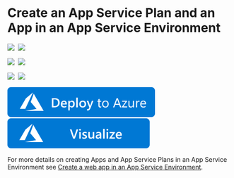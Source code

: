 # Create an App Service Plan and an App in an App Service Environment

<IMG SRC="https://azurequickstartsservice.blob.core.windows.net/badges/201-web-app-asp-app-on-ase-create/PublicLastTestDate.svg" />&nbsp;
<IMG SRC="https://azurequickstartsservice.blob.core.windows.net/badges/201-web-app-asp-app-on-ase-create/PublicDeployment.svg" />&nbsp;

<IMG SRC="https://azurequickstartsservice.blob.core.windows.net/badges/201-web-app-asp-app-on-ase-create/FairfaxLastTestDate.svg" />&nbsp;
<IMG SRC="https://azurequickstartsservice.blob.core.windows.net/badges/201-web-app-asp-app-on-ase-create/FairfaxDeployment.svg" />&nbsp;

<IMG SRC="https://azurequickstartsservice.blob.core.windows.net/badges/201-web-app-asp-app-on-ase-create/BestPracticeResult.svg" />&nbsp;
<IMG SRC="https://azurequickstartsservice.blob.core.windows.net/badges/201-web-app-asp-app-on-ase-create/CredScanResult.svg" />&nbsp;

<a href="https://portal.azure.com/#create/Microsoft.Template/uri/https%3A%2F%2Fraw.githubusercontent.com%2Fazure%2Fazure-quickstart-templates%2Fmaster%2F201-web-app-asp-app-on-ase-create%2Fazuredeploy.json" target="_blank">
    <img src="https://raw.githubusercontent.com/Azure/azure-quickstart-templates/master/1-CONTRIBUTION-GUIDE/images/deploytoazure.svg?sanitize=true"/>
</a>
<a href="http://armviz.io/#/?load=https%3A%2F%2Fraw.githubusercontent.com%2FAzure%2Fazure-quickstart-templates%2Fmaster%2F201-web-app-asp-app-on-ase-create%2Fazuredeploy.json" target="_blank">
    <img src="https://raw.githubusercontent.com/Azure/azure-quickstart-templates/master/1-CONTRIBUTION-GUIDE/images/visualizebutton.svg?sanitize=true"/>
</a>

For more details on creating Apps and App Service Plans in an App Service Environment see [Create a web app in an App Service Environment](https://azure.microsoft.com/documentation/articles/app-service-web-how-to-create-a-web-app-in-an-ase/).

